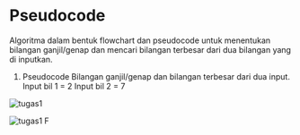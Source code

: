 # Pseudocode

Algoritma dalam bentuk flowchart dan pseudocode untuk menentukan 
bilangan ganjil/genap dan mencari bilangan terbesar dari dua bilangan yang 
di inputkan.

1. Pseudocode
Bilangan ganjil/genap dan bilangan terbesar dari dua input.
Input bil 1 = 2
Input bil 2 = 7

![tugas1](https://github.com/user-attachments/assets/a90cf8ec-d912-4360-874c-351f241bb915)

![tugas1 F](https://github.com/user-attachments/assets/0c74e4f7-b602-489c-b910-411e9b9f0bde)
